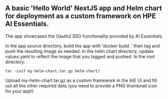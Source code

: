 ## A basic 'Hello World' NextJS app and Helm chart for deployment as a custom framework on HPE AI Essentials.
The app showcases the Oauth2 SSO functionality provided by AI Essentials.

In the app source directory, build the app with 'docker build .' then tag and push the resulting image as needed.
In the helm chart directory, update values.yaml to reflect the image that you tagged and pushed.
In the root directory:
```
tar -cvzf my-helm-chart.tar.gz helm-chart/
```
Upload my-helm-chart.tar.gz as a custom framework in the AIE UI and fill out all the other required data (you need to provide a PNG thumbnail icon for your app!)
